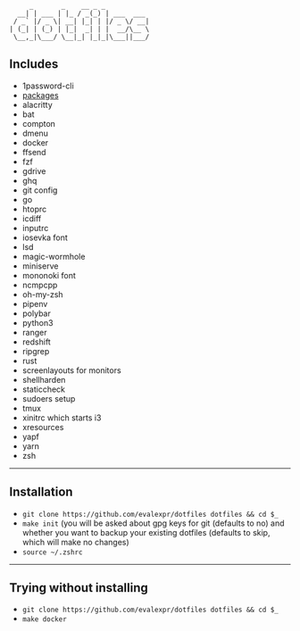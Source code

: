 ```
     _       _    __ _ _           
  __| | ___ | |_ / _(_) | ___  ___ 
 / _` |/ _ \| __| |_| | |/ _ \/ __|
| (_| | (_) | |_|  _| | |  __/\__ \
 \__,_|\___/ \__|_| |_|_|\___||___/
```

## Includes

- 1password-cli
- [packages](packages)
- alacritty
- bat
- compton
- dmenu
- docker
- ffsend
- fzf
- gdrive
- ghq
- git config
- go
- htoprc
- icdiff
- inputrc
- iosevka font
- lsd
- magic-wormhole
- miniserve
- mononoki font
- ncmpcpp
- oh-my-zsh
- pipenv
- polybar
- python3
- ranger
- redshift
- ripgrep
- rust
- screenlayouts for monitors
- shellharden
- staticcheck
- sudoers setup
- tmux
- xinitrc which starts i3
- xresources
- yapf
- yarn
- zsh

---

## Installation

- `git clone https://github.com/evalexpr/dotfiles dotfiles && cd $_`
- `make init` (you will be asked about gpg keys for git (defaults to no) and whether you want to backup your existing dotfiles (defaults to skip, which will make no changes)
- `source ~/.zshrc`

---

## Trying without installing

- `git clone https://github.com/evalexpr/dotfiles dotfiles && cd $_`
- `make docker`


